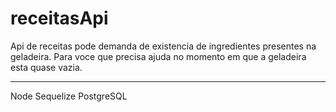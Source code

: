 # receitasApi

Api de receitas pode demanda de existencia de ingredientes presentes na geladeira.
Para voce que precisa ajuda no momento em que a geladeira esta quase vazia.

----------

Node
Sequelize
PostgreSQL
